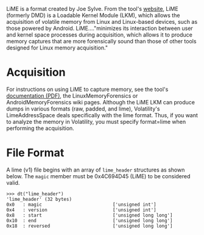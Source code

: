 LiME is a format created by Joe Sylve. From the tool's [website](http://code.google.com/p/lime-forensics/),  LiME (formerly DMD) is a Loadable Kernel Module (LKM), which allows the acquisition of volatile memory from Linux and Linux-based devices, such as those powered by Android. LiME...."minimizes its interaction between user and kernel space processes during acquisition, which allows it to produce memory captures that are more forensically sound than those of other tools designed for Linux memory acquisition."

# Acquisition

For instructions on using LiME to capture memory, see the tool's [documentation (PDF)](http://lime-forensics.googlecode.com/files/LiME_Documentation_1.1.pdf), the LinuxMemoryForensics or AndroidMemoryForensics wiki pages. Although the LiME LKM can produce dumps in various formats (raw, padded, and lime), Volatility's LimeAddressSpace deals specifically with the lime format. Thus, if you want to analyze the memory in Volatility, you must specify format=lime when performing the acquisition. 

# File Format

A lime (v1) file begins with an array of `lime_header` structures as shown below. The `magic` member must be 0x4C694D45 (LiME) to be considered valid. 

    >>> dt("lime_header")
    'lime_header' (32 bytes)
    0x0   : magic                          ['unsigned int']
    0x4   : version                        ['unsigned int']
    0x8   : start                          ['unsigned long long']
    0x10  : end                            ['unsigned long long']
    0x18  : reversed                       ['unsigned long long']
